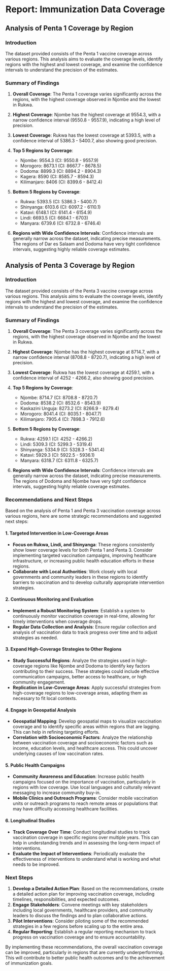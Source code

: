 # <center>Report: Immunization Data Coverage</center>

## Analysis of Penta 1 Coverage by Region

### Introduction
The dataset provided consists of the Penta 1 vaccine coverage across various regions. This analysis aims to evaluate the coverage levels, identify regions with the highest and lowest coverage, and examine the confidence intervals to understand the precision of the estimates.

### Summary of Findings

1. **Overall Coverage**: The Penta 1 coverage varies significantly across the regions, with the highest coverage observed in Njombe and the lowest in Rukwa.

2. **Highest Coverage**: Njombe has the highest coverage at 9554.3, with a narrow confidence interval (9550.8 - 9557.9), indicating a high level of precision.

3. **Lowest Coverage**: Rukwa has the lowest coverage at 5393.5, with a confidence interval of 5386.3 - 5400.7, also showing good precision.

4. **Top 5 Regions by Coverage**:
   - Njombe: 9554.3 (CI: 9550.8 - 9557.9)
   - Morogoro: 8673.1 (CI: 8667.7 - 8678.5)
   - Dodoma: 8899.3 (CI: 8894.2 - 8904.3)
   - Kagera: 8590 (CI: 8585.7 - 8594.3)
   - Kilimanjaro: 8406 (CI: 8399.6 - 8412.4)

5. **Bottom 5 Regions by Coverage**:
   - Rukwa: 5393.5 (CI: 5386.3 - 5400.7)
   - Shinyanga: 6103.6 (CI: 6097.2 - 6110.1)
   - Katavi: 6148.1 (CI: 6141.4 - 6154.9)
   - Lindi: 6693.5 (CI: 6684.1 - 6703)
   - Manyara: 6739.6 (CI: 6732.8 - 6746.4)

6. **Regions with Wide Confidence Intervals**: Confidence intervals are generally narrow across the dataset, indicating precise measurements. The regions of Dar es Salaam and Dodoma have very tight confidence intervals, suggesting highly reliable coverage estimates.

## Analysis of Penta 3 Coverage by Region

### Introduction
The dataset provided consists of the Penta 3 vaccine coverage across various regions. This analysis aims to evaluate the coverage levels, identify regions with the highest and lowest coverage, and examine the confidence intervals to understand the precision of the estimates.

### Summary of Findings

1. **Overall Coverage**: The Penta 3 coverage varies significantly across the regions, with the highest coverage observed in Njombe and the lowest in Rukwa.

2. **Highest Coverage**: Njombe has the highest coverage at 8714.7, with a narrow confidence interval (8708.8 - 8720.7), indicating a high level of precision.

3. **Lowest Coverage**: Rukwa has the lowest coverage at 4259.1, with a confidence interval of 4252 - 4266.2, also showing good precision.

4. **Top 5 Regions by Coverage**:
   - Njombe: 8714.7 (CI: 8708.8 - 8720.7)
   - Dodoma: 8538.2 (CI: 8532.6 - 8543.9)
   - Kaskazini Unguja: 8273.2 (CI: 8266.9 - 8279.4)
   - Morogoro: 8041.4 (CI: 8035.1 - 8047.7)
   - Kilimanjaro: 7905.4 (CI: 7898.3 - 7912.6)

5. **Bottom 5 Regions by Coverage**:
   - Rukwa: 4259.1 (CI: 4252 - 4266.2)
   - Lindi: 5309.3 (CI: 5299.3 - 5319.4)
   - Shinyanga: 5334.9 (CI: 5328.3 - 5341.4)
   - Katavi: 5929.3 (CI: 5922.5 - 5936.1)
   - Manyara: 6318.7 (CI: 6311.8 - 6325.7)

6. **Regions with Wide Confidence Intervals**: Confidence intervals are generally narrow across the dataset, indicating precise measurements. The regions of Dodoma and Njombe have very tight confidence intervals, suggesting highly reliable coverage estimates.

### Recommendations and Next Steps

Based on the analysis of Penta 1 and Penta 3 vaccination coverage across various regions, here are some strategic recommendations and suggested next steps:

#### 1. **Targeted Intervention in Low-Coverage Areas**
   - **Focus on Rukwa, Lindi, and Shinyanga**: These regions consistently show lower coverage levels for both Penta 1 and Penta 3. Consider implementing targeted vaccination campaigns, improving healthcare infrastructure, or increasing public health education efforts in these regions.
   - **Collaborate with Local Authorities**: Work closely with local governments and community leaders in these regions to identify barriers to vaccination and to develop culturally appropriate intervention strategies.

#### 2. **Continuous Monitoring and Evaluation**
   - **Implement a Robust Monitoring System**: Establish a system to continuously monitor vaccination coverage in real-time, allowing for timely interventions when coverage drops.
   - **Regular Data Collection and Analysis**: Ensure regular collection and analysis of vaccination data to track progress over time and to adjust strategies as needed.

#### 3. **Expand High-Coverage Strategies to Other Regions**
   - **Study Successful Regions**: Analyze the strategies used in high-coverage regions like Njombe and Dodoma to identify key factors contributing to their success. These strategies could include effective communication campaigns, better access to healthcare, or high community engagement.
   - **Replication in Low-Coverage Areas**: Apply successful strategies from high-coverage regions to low-coverage areas, adapting them as necessary to fit local contexts.

#### 4. **Engage in Geospatial Analysis**
   - **Geospatial Mapping**: Develop geospatial maps to visualize vaccination coverage and to identify specific areas within regions that are lagging. This can help in refining targeting efforts.
   - **Correlation with Socioeconomic Factors**: Analyze the relationship between vaccination coverage and socioeconomic factors such as income, education levels, and healthcare access. This could uncover underlying causes of low vaccination rates.

#### 5. **Public Health Campaigns**
   - **Community Awareness and Education**: Increase public health campaigns focused on the importance of vaccination, particularly in regions with low coverage. Use local languages and culturally relevant messaging to increase community buy-in.
   - **Mobile Clinics and Outreach Programs**: Consider mobile vaccination units or outreach programs to reach remote areas or populations that may have difficulty accessing healthcare facilities.

#### 6. **Longitudinal Studies**
   - **Track Coverage Over Time**: Conduct longitudinal studies to track vaccination coverage in specific regions over multiple years. This can help in understanding trends and in assessing the long-term impact of interventions.
   - **Evaluate the Impact of Interventions**: Periodically evaluate the effectiveness of interventions to understand what is working and what needs to be improved.

### Next Steps
1. **Develop a Detailed Action Plan**: Based on the recommendations, create a detailed action plan for improving vaccination coverage, including timelines, responsibilities, and expected outcomes.
2. **Engage Stakeholders**: Convene meetings with key stakeholders including local governments, healthcare providers, and community leaders to discuss the findings and to plan collaborative actions.
3. **Pilot Interventions**: Consider piloting some of the recommended strategies in a few regions before scaling up to the entire area.
4. **Regular Reporting**: Establish a regular reporting mechanism to track progress on vaccination coverage and to ensure accountability.

By implementing these recommendations, the overall vaccination coverage can be improved, particularly in regions that are currently underperforming. This will contribute to better public health outcomes and to the achievement of immunization goals.
